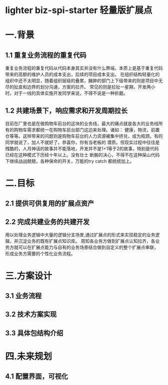 # lighter biz-spi-starter 轻量版扩展点
# 一.背景
## 1.1 重复业务流程的重复代码
   重复业务流程的重复代码从代码本身其实并没有什么弊端，本质上是基于重复代码带来的高额的维护人员的成本支出，后续的项目成本支出。
在组织结构轻量化的组织中还不太明显，随着组织层级的叠累，臃肿的部门上下级带来的则是项目中无尽的扯皮和边界的划分沟通，方案的拉齐。
常见的则是拉扯一星期，开发两小时。对于一线的具体实施开发同学来说，不得不说是一种折磨。
    
## 1.2 共建场景下，响应需求和开发周期拉长
   目前在厂里也是在做购物车前台的这块的业务线，最大的痛点就是各大的业务线所有的购物车需求都统一在购物车前台部门这边来处理。诸如：
健康，物流，前置仓等等。这样带来的问题则是购物车前台的人力资源被集中挤兑，成为瓶颈。有的同学就说了，加人不就好了。恭喜你，你有当老板的
潜质。但现实过程中往往是残酷的，人月神话的故事并不能落地，开发并不是1+1等于2的故事，特别是代码已经在这种模式下历经十年以上。没有壮士
断腕的决心，不得不在这种屎山代码下继续战战兢兢，各种保命的开关，万能的try catch 都统统加上。
# 二.目标
## 2.1 提供可供复用的扩展点资产
## 2.2 完成共建业务的共建开发
用以处理业务逻辑中大量的逻辑分支场景,通过扩展点的形式来实现稳定的业务逻辑，并沉淀业务的既有扩展点知识库。
周知各业务方做到扩展点认知拉齐，各业务方就可以在扩展点能力与自有的业务场景结合做到自定义的整个扩展点串联，
形成业务方需要的个性化业务流程。
# 三.方案设计
## 3.1 业务流程
## 3.2 技术方案实现
## 3.3 具体包结构介绍 
# 四.未来规划
## 4.1 配置界面，可视化
## 

